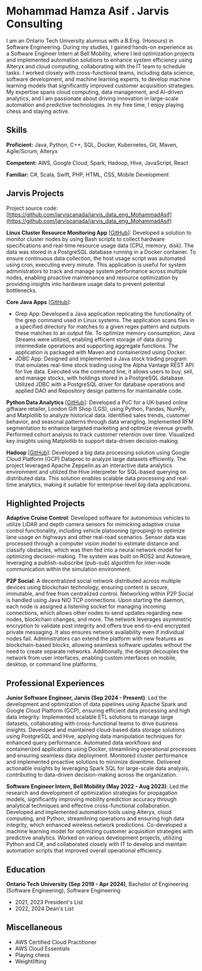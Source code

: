 # Mohammad Hamza Asif . Jarvis Consulting

I am an Ontario Tech University alumnus with a B.Eng. (Honours) in Software Engineering. During my studies, I gained hands-on experience as a Software Engineer Intern at Bell Mobility, where I led optimization projects and implemented automation solutions to enhance system efficiency using Alteryx and cloud computing, collaborating with the IT team to schedule tasks. I worked closely with cross-functional teams, including data science, software development, and machine learning experts, to develop machine learning models that significantly improved customer acquisition strategies. My expertise spans cloud computing, data management, and AI-driven analytics, and I am passionate about driving innovation in large-scale automation and predictive technologies. In my free time, I enjoy playing chess and staying active.

## Skills

**Proficient:** Java, Python, C++, SQL, Docker, Kubernetes, Git, Maven, Agile/Scrum, Alteryx

**Competent:** AWS, Google Cloud, Spark, Hadoop, Hive, JavaScript, React

**Familiar:** C#, Scala, Swift, PHP, HTML, CSS, Mobile Development

## Jarvis Projects

Project source code: [https://github.com/jarviscanada/jarvis_data_eng_MohammadAsif](https://github.com/jarviscanada/jarvis_data_eng_MohammadAsif)


**Linux Cluster Resource Monitoring App** [[GitHub](https://github.com/jarviscanada/jarvis_data_eng_MohammadAsif/tree/master/linux_sql)]: Developed a solution to monitor cluster nodes by using Bash scripts to collect hardware specifications and real-time resource usage data (CPU, memory, disk). The data was stored in a PostgreSQL database running in a Docker container. To ensure continuous data collection, the host usage script was automated using cron, executing every minute. This application is useful for system administrators to track and manage system performance across multiple nodes, enabling proactive maintenance and resource optimization by providing insights into hardware usage data to prevent potential bottlenecks.

**Core Java Apps** [[GitHub](https://github.com/jarviscanada/jarvis_data_eng_MohammadAsif/tree/master/core_java)]:
      
  - Grep App: Developed a Java application replicating the functionality of the grep command used in Linux systems. The application scans files in a specified directory for matches to a given regex pattern and outputs these matches to an output file. To optimize memory consumption, Java Streams were utilized, enabling efficient storage of data during intermediate operations and supporting aggregate functions. The application is packaged with Maven and containerized using Docker.
  - JDBC App: Designed and implemented a Java stock trading program that emulates real-time stock trading using the Alpha Vantage REST API for live data. Executed via the command line, it allows users to buy, sell, and manage stocks, with holdings stored in a PostgreSQL database. Utilized JDBC with a PostgreSQL driver for database operations and applied DAO and Repository design patterns for maintainable code.

**Python Data Analytics** [[GitHub](https://github.com/jarviscanada/jarvis_data_eng_MohammadAsif/tree/master/python_data_anlytics)]: Developed a PoC for a UK-based online giftware retailer, London Gift Shop (LGS), using Python, Pandas, NumPy, and Matplotlib to analyze historical data. Identified sales trends, customer behavior, and seasonal patterns through data wrangling. Implemented RFM segmentation to enhance targeted marketing and optimize revenue growth. Performed cohort analysis to track customer retention over time. Visualized key insights using Matplotlib to support data-driven decision-making.

**Hadoop** [[GitHub](https://github.com/jarviscanada/jarvis_data_eng_MohammadAsif/tree/master/hadoop)]: Developed a big data processing solution using Google Cloud Platform (GCP) Dataproc to analyze large datasets efficiently. The project leveraged Apache Zeppelin as an interactive data analytics environment and utilized the Hive interpreter for SQL-based querying on distributed data. This solution enables scalable data processing and real-time analytics, making it suitable for enterprise-level big data applications.


## Highlighted Projects
**Adaptive Cruise Control**: Developed software for autonomous vehicles to utilize LiDAR and depth camera sensors for mimicking adaptive cruise control functionality, including vehicle platooning (grouping) to optimize lane usage on highways and other real-road scenarios. Sensor data was processed through a computer vision model to estimate distance and classify obstacles, which was then fed into a neural network model for optimizing decision-making. The system was built on ROS2 and Autoware, leveraging a publish-subscribe (pub-sub) algorithm for inter-node communication within the simulation environment.

**P2P Social**: A decentralized social network distributed across multiple devices using blockchain technology, ensuring content is secure, immutable, and free from centralized control. Networking within P2P Social is handled using Java NIO TCP connections. Upon starting the daemon, each node is assigned a listening socket for managing incoming connections, which allows other nodes to send updates regarding new nodes, blockchain changes, and more. The network leverages asymmetric encryption to validate post integrity and offers true end-to-end encrypted private messaging. It also ensures network availability even if individual nodes fail. Administrators can extend the platform with new features as blockchain-based blocks, allowing seamless software updates without the need to create separate networks. Additionally, the design decouples the network from user interfaces, enabling custom interfaces on mobile, desktop, or command line platforms.


## Professional Experiences

**Junior Software Engineer, Jarvis (Sep 2024 - Present)**: Led the development and optimization of data pipelines using Apache Spark and Google Cloud Platform (GCP), ensuring efficient data processing and high data integrity. Implemented scalable ETL solutions to manage large datasets, collaborating with cross-functional teams to drive business insights. Developed and maintained cloud-based data storage solutions using PostgreSQL and Hive, applying data manipulation techniques for enhanced query performance. Automated data workflows and containerized applications using Docker, streamlining operational processes and ensuring seamless data deployment. Monitored cluster performance and implemented proactive solutions to minimize downtime. Delivered actionable insights by leveraging Spark SQL for large-scale data analysis, contributing to data-driven decision-making across the organization.

**Software Engineer Intern, Bell Mobility (May 2022 - Aug 2023)**: Led the research and development of optimization strategies for propagation models, significantly improving mobility prediction accuracy through analytical techniques and effective cross-functional collaboration. Developed and implemented automation tools using Alteryx, cloud computing, and Python, streamlining operations and ensuring high data integrity, which enhanced wireless network predictions. Co-developed a machine learning model for optimizing customer acquisition strategies with predictive analytics. Worked on various development projects, utilizing Python and C#, and collaborated closely with IT to develop and maintain automation scripts that improved overall operational efficiency.


## Education
**Ontario Tech University (Sep 2019 - Apr 2024)**, Bachelor of Engineering (Software Engineering), Software Engineering
- 2021, 2023 President's List
- 2022, 2024 Dean's List


## Miscellaneous
- AWS Certified Cloud Practitioner
- AWS Cloud Essentials
- Playing chess
- Weightlifting
